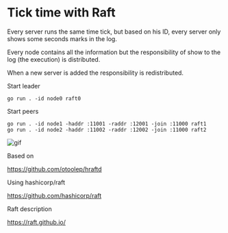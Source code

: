 # Tick time with Raft

Every server runs the same time tick, but based on his ID, every server only shows some seconds marks in the log.

Every node contains all the information but the responsibility of show to the log (the execution) is distributed.

When a new server is added the responsibility is redistributed.

Start leader

    go run . -id node0 raft0

Start peers

    go run . -id node1 -haddr :11001 -raddr :12001 -join :11000 raft1
    go run . -id node2 -haddr :11002 -raddr :12002 -join :11000 raft2

![gif](https://i.imgur.com/clIlmcL.gif)

Based on

https://github.com/otoolep/hraftd

Using hashicorp/raft

https://github.com/hashicorp/raft

Raft description

https://raft.github.io/
